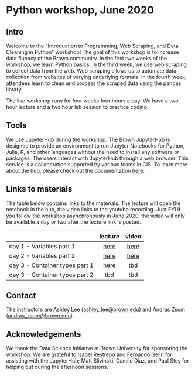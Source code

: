# Python workshop, June 2020

## Intro
Welcome to the "Introduction to Programming, Web Scraping, and Data Cleaning in Python" workshop! The goal of this workshop is to increase data fluency of the Brown community. In the first two weeks of the workshop, we learn Python basics. In the third week, we use web scraping to collect data from the web. Web scraping allows us to automate data collection from websites of varying underlying formats. In the fourth week, attendees learn to clean and process the scraped data using the pandas library.

The live workshop runs for four weeks four hours a day. We have a two hour lecture and a two hour lab session to practice coding.  

## Tools
We use JupyterHub during the workshop. The Brown JupyterHub is designed to provide an environment to run Jupyter Notebooks for Python, Julia, R, and other languages without the need to install any software or packages. The users interact with JupyterHub through a web browser. This service is a collaboration supported by various teams in CIS. To learn more about the hub, please check out the documentation [here](https://docs.ccv.brown.edu/jupyterhub/).

## Links to materials

The table below contains links to the materials. The lecture will open the notebook in the hub, the video links to the youtube recording. Just FYI if you follow the workshop asynchronously in June 2020, the video will only be available a day or two after the lecture link is posted.

|       	| lecture 	| video 	|
|-------	|:-------:	|:-----:	|
| day 1 - Variables part 1 	|   [here](https://ccv.jupyter.brown.edu/hub/user-redirect/git-pull?repo=https%3A%2F%2Fgithub.com%2Fbrown-ccv%2Fpython-workshop-2020&urlpath=lab%2Ftree%2Fpython-workshop-2020%2Fweek_1%2Fday_1_lecture.ipynb)  	|  [here](https://www.youtube.com/watch?v=0keL313GbCY)  	|
| day 2 - Variables part 2	|   [here](https://ccv.jupyter.brown.edu/hub/user-redirect/git-pull?repo=https%3A%2F%2Fgithub.com%2Fbrown-ccv%2Fpython-workshop-2020&urlpath=lab%2Ftree%2Fpython-workshop-2020%2Fweek_1%2Fday_2_strings.ipynb)   	|  [here](https://www.youtube.com/watch?v=PzJhs6RX7ag&list=PLTiEffrOcz_4QA2Mtu3domnGcUE91triP&index=3&t=0s)  	|
|day 3 - Container types part 1| [here](https://ccv.jupyter.brown.edu/hub/user-redirect/git-pull?repo=https%3A%2F%2Fgithub.com%2Fbrown-ccv%2Fpython-workshop-2020&urlpath=lab%2Ftree%2Fpython-workshop-2020%2Fweek_1%2Fday_3_lists.ipynb) | tbd |
|day 3 - Container types part 2| tbd | tbd |


## Contact
The instructors are Ashley Lee (<ashley_lee@brown.edu>) and Andras Zsom (<andras_zsom@brown.edu>).

## Acknowledgements
We thank the Data Science Initiative at Brown University for sponsoring the workshop. We are grateful to Isabel Restrepo and Fernando Gelin for assisting with the JupyterHub; Matt Slivinski, Camilo Diaz, and Paul Stey for helping out during the afternoon sessions.
